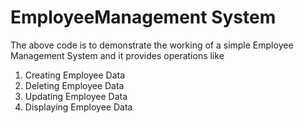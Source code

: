 # EmployeeManagement System
The above code is to demonstrate the working of a simple Employee Management System and it provides operations like
1. Creating Employee Data
2. Deleting Employee Data
3. Updating Employee Data
4. Displaying Employee Data

